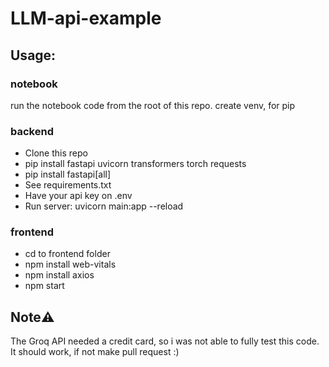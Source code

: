 # LLM-api-example

## Usage:  

### notebook
run the notebook code from the root of this repo. 
create venv, for pip

### backend
- Clone this repo
- pip install fastapi uvicorn transformers torch requests
- pip install fastapi[all] 
- See requirements.txt 
- Have your api key on .env
- Run server: uvicorn main:app --reload

### frontend
- cd to frontend folder
- npm install web-vitals
- npm install axios
- npm start

## Note⚠️
The Groq API needed a credit card, so i was not able to fully test this code. It should work, if not make pull request :)